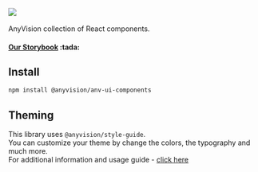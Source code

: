 
<p>
  <img src="https://anyvision.co/boss/wp-content/uploads/2016/01/anyvision_logo_bbw-1.png">

  </br>
  </br>
  <span>
    AnyVision collection of React components.
  </span>

</p>

<h4>
  <a href="http://52.20.238.38/">Our Storybook</a> :tada:
</h4>

## Install
```bash
npm install @anyvision/anv-ui-components
```
## Theming
This library uses `@anyvision/style-guide`.
</br>
You can customize your theme by change the colors, the typography and much more.
</br>
For additional information and usage guide - [click here](https://github.com/AnyVisionltd/anv-ui-style-guide)
